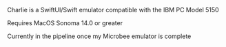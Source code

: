 Charlie is a SwiftUI/Swift emulator compatible with the IBM PC Model 5150

Requires MacOS Sonoma 14.0 or greater

Currently in the pipeline once my Microbee emulator is complete
